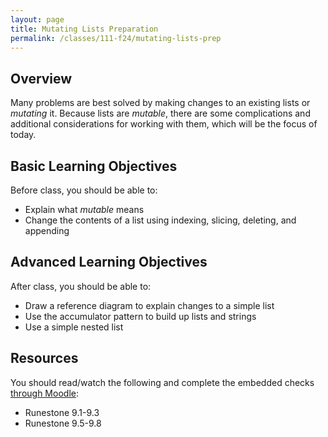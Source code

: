 ```yaml
---
layout: page
title: Mutating Lists Preparation
permalink: /classes/111-f24/mutating-lists-prep
---
```


## Overview
Many problems are best solved by making changes to an existing lists or *mutating* it. Because lists are *mutable*, there are some complications and additional considerations for working with them, which will be the focus of today.

## Basic Learning Objectives
Before class, you should be able to:
* Explain what *mutable* means
* Change the contents of a list using indexing, slicing, deleting, and appending

## Advanced Learning Objectives
After class, you should be able to:
* Draw a reference diagram to explain changes to a simple list
* Use the accumulator pattern to build up lists and strings
* Use a simple nested list

## Resources
You should read/watch the following and complete the embedded checks [through Moodle](https://moodle.carleton.edu/mod/lti/view.php?id=967831):
* Runestone 9.1-9.3
* Runestone 9.5-9.8